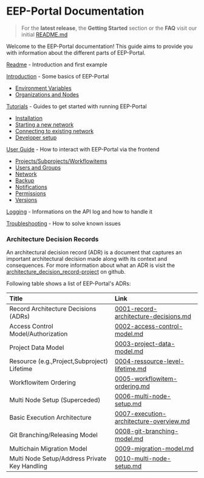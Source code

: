 # EEP-Portal Documentation

> For the **latest release**, the **Getting Started** section or the **FAQ** visit our initial [README.md](https://github.com/realChainLife/EEP-Portal/blob/master/README.md)

Welcome to the EEP-Portal documentation! This guide aims to provide you with information about the different parts of EEP-Portal.

[Readme](https://github.com/realChainLife/EEP-Portal/blob/master/README.md) - Introduction and first example

[Introduction](./Introduction.md) - Some basics of EEP-Portal

- [Environment Variables](./Introduction.md#environment-variables)
- [Organizations and Nodes](./Introduction.md#organizations-and-nodes-in-eep-portal)


[Tutorials](./tutorials) - Guides to get started with running EEP-Portal

- [Installation](./tutorials/installation/)
- [Starting a new network](./tutorials/create-new-network)
- [Connecting to existing network](./tutorials/connect-to-network)
- [Developer setup](./tutorials/contribute/Contributor-Guide.md)

[User Guide](./wiki/User-Guide/README.md) - How to interact with EEP-Portal via the frontend

- [Projects/Subprojects/Workflowitems](./wiki/User-Guide/Projects)
- [Users and Groups](./wiki/User-Guide/Users-Groups)
- [Network](./wiki/User-Guide/Network)
- [Backup](./wiki/User-Guide/Backup.md)
- [Notifications](./wiki/User-Guide/Notifications.md)
- [Permissions](./wiki/User-Guide/Permissions.md)
- [Versions](./wiki/User-Guide/Versions.md)

[Logging](./logging/README.md) - Informations on the API log and how to handle it

[Troubleshooting](./troubleshooting/README.md) - How to solve known issues 

### Architecture Decision Records

An architectural decision record (ADR) is a document that captures an important architectural decision made along with its context and consequences.
For more information about what an ADR is visit the [architecture_decision_record-project](https://github.com/joelparkerhenderson/architecture_decision_record) on github.

Following table shows a list of EEP-Portal's ADRs:

| Title                                         | Link                                                                                     |
| :-------------------------------------------- | :--------------------------------------------------------------------------------------- |
| Record Architecture Decisions (ADRs)          | [0001-record-architecture-decisions.md](adr/0001-record-architecture-decisions.md)       |
| Access Control Model/Authorization            | [0002-access-control-model.md](./adr/0002-access-control-model.md)                       |
| Project Data Model                            | [0003-project-data-model.md ](./adr/0003-project-data-model.md)                          |
| Resource (e.g.,Project,Subproject) Lifetime   | [0004-ressource-level-lifetime.md](./adr/0004-ressource-level-lifetime.md)               |
| Workflowitem Ordering                         | [0005-workflowitem-ordering.md](./adr/0005-workflowitem-ordering.md)                     |
| Multi Node Setup (Superceded)                 | [0006-multi-node-setup.md](./adr/0006-multi-node-setup.md)                               |
| Basic Execution Architecture                  | [0007-execution-architecture-overview.md](./adr/0007-execution-architecture-overview.md) |
| Git Branching/Releasing Model                 | [0008-git-branching-model.md](./adr/0008-git-branching-model.md)                         |
| Multichain Migration Model                    | [0009-migration-model.md](./adr/0009-migration-model.md)                                 |
| Multi Node Setup/Address Private Key Handling | [0010-multi-node-setup.md](./adr/0010-multi-node-setup.md)                               |
